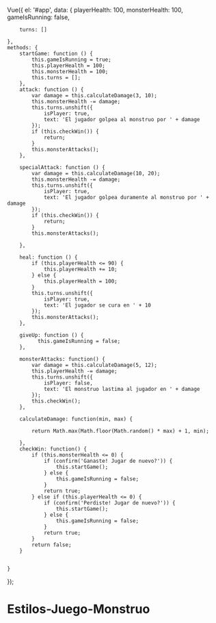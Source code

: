 Vue({
    el: '#app',
    data: {
        playerHealth: 100,
        monsterHealth: 100,
        gameIsRunning: false,
        
        turns: []
    
    },
    methods: {
        startGame: function () {
            this.gameIsRunning = true;
            this.playerHealth = 100;
            this.monsterHealth = 100;
            this.turns = [];
        },
        attack: function () {
            var damage = this.calculateDamage(3, 10);
            this.monsterHealth -= damage;
            this.turns.unshift({
                isPlayer: true,
                text: 'El jugador golpea al monstruo por ' + damage
            });                  
            if (this.checkWin()) {
                return;
            }
            this.monsterAttacks();
        },

        specialAttack: function () {
            var damage = this.calculateDamage(10, 20);
            this.monsterHealth -= damage;
            this.turns.unshift({
                isPlayer: true,
                text: 'El jugador golpea duramente al monstruo por ' + damage
            });
            if (this.checkWin()) {
                return;
            }
            this.monsterAttacks();

        },

        heal: function () {
            if (this.playerHealth <= 90) {
                this.playerHealth += 10;
            } else {
                this.playerHealth = 100;
            }
            this.turns.unshift({
                isPlayer: true,
                text: 'El jugador se cura en ' + 10
            });
            this.monsterAttacks();
        },
        
        giveUp: function () {
              this.gameIsRunning = false;
        },
       
        monsterAttacks: function() {
            var damage = this.calculateDamage(5, 12);
            this.playerHealth -= damage;
            this.turns.unshift({
                isPlayer: false,
                text: 'El monstruo lastima al jugador en ' + damage
            });
            this.checkWin();          
        },

        calculateDamage: function(min, max) {

            return Math.max(Math.floor(Math.random() * max) + 1, min);
        
        },
        checkWin: function() {
            if (this.monsterHealth <= 0) {
                if (confirm('Ganaste! Jugar de nuevo?')) {
                    this.startGame();
                } else {
                    this.gameIsRunning = false;
                }
                return true;
            } else if (this.playerHealth <= 0) {
                if (confirm('Perdiste! Jugar de nuevo?')) {
                    this.startGame();
                } else {
                    this.gameIsRunning = false;
                }
                return true;
            }
            return false;
        }

       
    }
});
# Estilos-Juego-Monstruo
